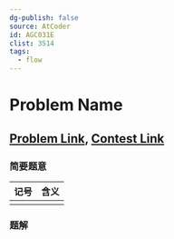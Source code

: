 ```yaml
---
dg-publish: false
source: AtCoder
id: AGC031E
clist: 3514
tags:
  - flow
---
```

# Problem Name

## [Problem Link](), [Contest Link]()

### 简要题意

|  记号 | 含义  |
| --: | :-- |
|     |     |

### 题解
